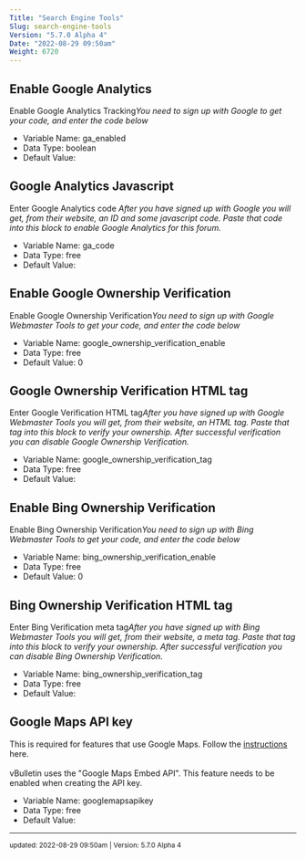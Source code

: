 ```yaml
---
Title: "Search Engine Tools"
Slug: search-engine-tools
Version: "5.7.0 Alpha 4"
Date: "2022-08-29 09:50am"
Weight: 6720
---
```



## Enable Google Analytics

Enable Google Analytics Tracking<dfn>You need to sign up with Google to get your code, and enter the code below<dfn>




- Variable Name: ga_enabled
- Data Type: boolean
- Default Value: 

## Google Analytics Javascript

Enter Google Analytics code <dfn>After you have signed up with Google you will get, from their website, an ID and some javascript code. Paste that code into this block to enable Google Analytics for this forum.</dfn>




- Variable Name: ga_code
- Data Type: free
- Default Value: 

## Enable Google Ownership Verification

Enable Google Ownership Verification<dfn>You need to sign up with Google Webmaster Tools to get your code, and enter the code below<dfn>




- Variable Name: google_ownership_verification_enable
- Data Type: free
- Default Value: 0

## Google Ownership Verification HTML tag

Enter Google Verification HTML tag<dfn>After you have signed up with Google Webmaster Tools you will get, from their website, an HTML tag. Paste that tag into this block to verify your ownership. After successful verification you can disable Google Ownership Verification. </dfn>




- Variable Name: google_ownership_verification_tag
- Data Type: free
- Default Value: 

## Enable Bing Ownership Verification

Enable Bing Ownership Verification<dfn>You need to sign up with Bing Webmaster Tools to get your code, and enter the code below<dfn>




- Variable Name: bing_ownership_verification_enable
- Data Type: free
- Default Value: 0

## Bing Ownership Verification HTML tag

Enter Bing Verification meta tag<dfn>After you have signed up with Bing Webmaster Tools you will get, from their website, a meta tag. Paste that tag into this block to verify your ownership. After successful verification you can disable Bing Ownership Verification. </dfn>




- Variable Name: bing_ownership_verification_tag
- Data Type: free
- Default Value: 

## Google Maps API key

This is required for features that use Google Maps.  Follow the <a href='https://developers.google.com/maps/documentation/javascript/get-api-key' target='_blank'>instructions</a> here.<br/><br/>
vBulletin uses the "Google Maps Embed API".  This feature needs to be enabled when creating the API key.




- Variable Name: googlemapsapikey
- Data Type: free
- Default Value: 


<hr>
<small>
updated: 2022-08-29 09:50am | Version: 5.7.0 Alpha 4
</small>